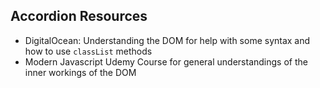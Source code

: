 ## Accordion Resources
- DigitalOcean: Understanding the DOM 
    for help with some syntax and how to use `classList` methods
- Modern Javascript Udemy Course
    for general understandings of the inner workings of the DOM